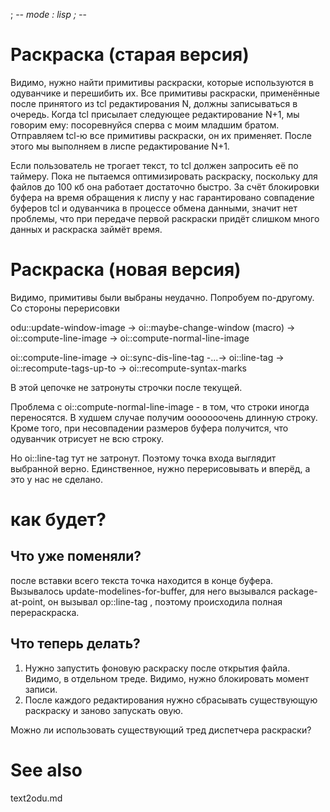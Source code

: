 ﻿; -*- mode : lisp ; -*-

Раскраска (старая версия)
=========

Видимо, нужно найти примитивы раскраски, которые используются в одуванчике и перешибить их. Все примитивы раскраски, применённые после принятого из tcl редактирования N, должны записываться в очередь. Когда tcl присылает следующее редактирование N+1, мы говорим ему: посоревнуйся сперва с моим младшим братом. Отправляем tcl-ю все примитивы раскраски, он их применяет. После этого мы выполняем в лиспе редактирование N+1. 

Если пользователь не трогает текст, то tcl должен запросить её по таймеру. Пока не пытаемся оптимизировать раскраску, поскольку для файлов до 100 кб она работает достаточно быстро. За счёт блокировки буфера на время обращения к лиспу у нас гарантировано совпадение буферов tcl и одуванчика в процессе обмена данными, значит нет проблемы, что при передаче первой раскраски придёт слишком много данных и раскраска займёт время. 


Раскраска (новая версия)
=========
Видимо, примитивы были выбраны неудачно. Попробуем по-другому.
Со стороны перерисовки

odu::update-window-image -> oi::maybe-change-window (macro) -> oi::compute-line-image -> oi::compute-normal-line-image

oi::compute-line-image -> oi::sync-dis-line-tag -...-> oi::line-tag -> oi::recompute-tags-up-to -> oi::recompute-syntax-marks

В этой цепочке не затронуты строчки после текущей. 

Проблема с oi::compute-normal-line-image - в том, что строки иногда переносятся.
В худшем случае получим ооооооочень длинную строку. Кроме того, при несовпадении размеров буфера получится, что одуванчик отрисует не всю строку.

Но oi::line-tag тут не затронут.
Поэтому точка входа выглядит выбранной верно. Единственное, нужно перерисовывать и вперёд, а это у нас не сделано. 

как будет?
=========

Что уже поменяли?
----------------
после вставки всего текста точка находится в конце буфера. Вызывалось
update-modelines-for-buffer, для него вызывался package-at-point,
он вызывал op::line-tag , поэтому происходила полная перераскраска. 

Что теперь делать?
----------------
1. Нужно запустить фоновую раскраску после открытия файла. Видимо, в отдельном треде. Видимо, нужно блокировать момент записи. 
2. После каждого редактирования нужно сбрасывать существующую раскраску и заново запускать овую.

Можно ли использовать существующий тред диспетчера раскраски? 

See also
========
text2odu.md
